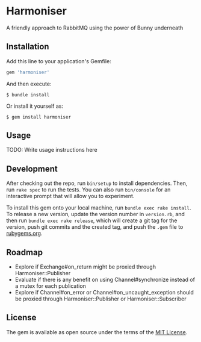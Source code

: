 # Harmoniser

A friendly approach to RabbitMQ using the power of Bunny underneath

## Installation

Add this line to your application's Gemfile:

```ruby
gem 'harmoniser'
```

And then execute:

    $ bundle install

Or install it yourself as:

    $ gem install harmoniser

## Usage

TODO: Write usage instructions here

## Development

After checking out the repo, run `bin/setup` to install dependencies. Then, run `rake spec` to run the tests. You can also run `bin/console` for an interactive prompt that will allow you to experiment.

To install this gem onto your local machine, run `bundle exec rake install`. To release a new version, update the version number in `version.rb`, and then run `bundle exec rake release`, which will create a git tag for the version, push git commits and the created tag, and push the `.gem` file to [rubygems.org](https://rubygems.org).

## Roadmap

- Explore if Exchange#on_return might be proxied through Harmoniser::Publisher
- Evaluate if there is any benefit on using Channel#synchronize instead of a mutex for each publication
- Explore if Channel#on_error or Channel#on_uncaught_exception should be proxied through Harmoniser::Publisher or Harmoniser::Subscriber

## License

The gem is available as open source under the terms of the [MIT License](https://opensource.org/licenses/MIT).
